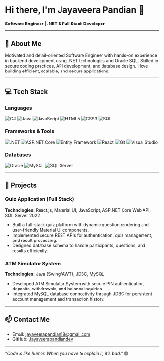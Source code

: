 # Hi there, I'm Jayaveera Pandian 👋
**Software Engineer | .NET & Full Stack Developer**

---

## 📝 About Me
Motivated and detail-oriented Software Engineer with hands-on experience in backend development using .NET technologies and Oracle SQL. Skilled in secure coding practices, API development, and database design. I love building efficient, scalable, and secure applications.

---

## 💻 Tech Stack

### Languages
![C#](https://img.shields.io/badge/C%23-239120?style=for-the-badge&logo=c-sharp&logoColor=white)
![Java](https://img.shields.io/badge/Java-F7DF1E?style=for-the-badge&logo=java&logoColor=black)
![JavaScript](https://img.shields.io/badge/JavaScript-F7DF1E?style=for-the-badge&logo=javascript&logoColor=black)
![HTML5](https://img.shields.io/badge/HTML5-E34F26?style=for-the-badge&logo=html5&logoColor=white)
![CSS3](https://img.shields.io/badge/CSS3-1572B6?style=for-the-badge&logo=css3&logoColor=white)
![SQL](https://img.shields.io/badge/SQL-003B57?style=for-the-badge&logo=postgresql&logoColor=white)

### Frameworks & Tools
![.NET](https://img.shields.io/badge/.NET-512BD4?style=for-the-badge&logo=dot-net&logoColor=white)
![ASP.NET Core](https://img.shields.io/badge/ASP.NET_Core-512BD4?style=for-the-badge&logo=dot-net&logoColor=white)
![Entity Framework](https://img.shields.io/badge/Entity_Framework-512BD4?style=for-the-badge&logo=microsoft&logoColor=white)
![React](https://img.shields.io/badge/React-61DAFB?style=for-the-badge&logo=react&logoColor=black)
![Git](https://img.shields.io/badge/Git-F05032?style=for-the-badge&logo=git&logoColor=white)
![Visual Studio](https://img.shields.io/badge/Visual_Studio-5C2D91?style=for-the-badge&logo=visual-studio&logoColor=white)

### Databases
![Oracle](https://img.shields.io/badge/Oracle-F80000?style=for-the-badge&logo=oracle&logoColor=white)
![MySQL](https://img.shields.io/badge/MySQL-4479A1?style=for-the-badge&logo=mysql&logoColor=white)
![SQL Server](https://img.shields.io/badge/SQL_Server-CC2927?style=for-the-badge&logo=microsoft-sql-server&logoColor=white)

---

## 🚀 Projects

### Quiz Application (Full Stack)
**Technologies:** React.js, Material UI, JavaScript, ASP.NET Core Web API, SQL Server 2022  
- Built a full-stack quiz platform with dynamic question rendering and user-friendly Material UI components.  
- Implemented secure REST APIs for authentication, quiz management, and result processing.  
- Designed database schema to handle participants, questions, and results efficiently.  

### ATM Simulator System
**Technologies:** Java (Swing/AWT), JDBC, MySQL  
- Developed ATM Simulator System with secure PIN authentication, deposits, withdrawals, and balance inquiries.  
- Integrated MySQL database connectivity through JDBC for persistent account management and transaction history.

---

## 📫 Contact Me
- Email: [jayaveerapandian18@gmail.com](mailto:jayaveerapandian18@gmail.com)  
- GitHub: [Jayaveerapandiandev](https://github.com/Jayaveerapandiandev)  

---

*“Code is like humor. When you have to explain it, it’s bad.”* 😄

<!--
**Jayaveerapandiandev/Jayaveerapandiandev** is a ✨ _special_ ✨ repository because its `README.md` (this file) appears on your GitHub profile.

Here are some ideas to get you started:

- 🔭 I’m currently working on ...
- 🌱 I’m currently learning ...
- 👯 I’m looking to collaborate on ...
- 🤔 I’m looking for help with ...
- 💬 Ask me about ...
- 📫 How to reach me: ...
- 😄 Pronouns: ...
- ⚡ Fun fact: ...
-->
